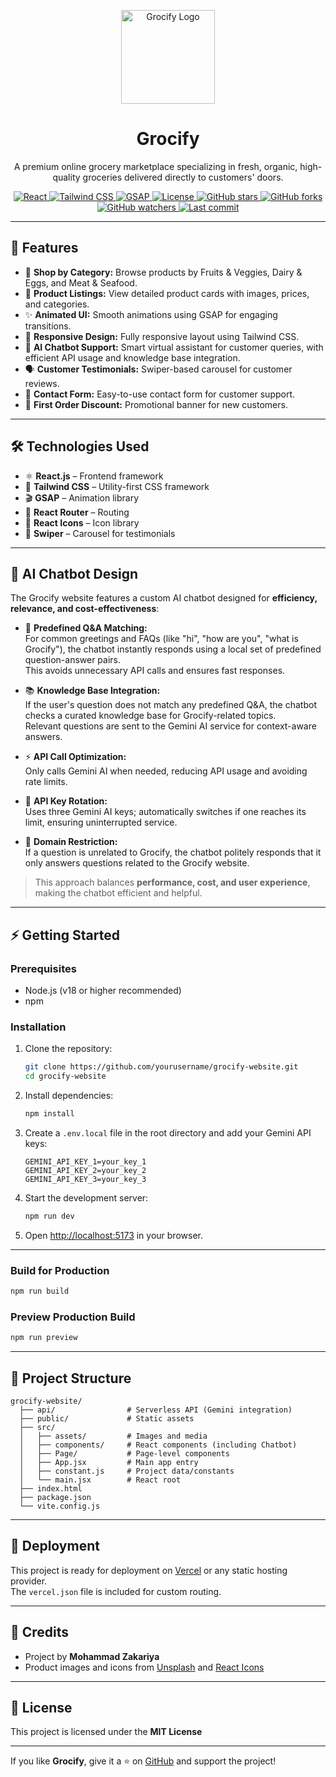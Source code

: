 
<p align="center">
  <img src="public/icon.png" alt="Grocify Logo" width="150"/>
</p>

<h1 align="center">Grocify</h1>
<p align="center">A premium online grocery marketplace specializing in fresh, organic, high-quality groceries delivered directly to customers' doors.</p>

<p align="center">
  <a href="https://react.dev/">
    <img src="https://img.shields.io/badge/React-18-blue?logo=react&logoColor=white" alt="React"/>
  </a>
  <a href="https://tailwindcss.com/">
    <img src="https://img.shields.io/badge/Tailwind-CSS-06B6D4?logo=tailwindcss&logoColor=white" alt="Tailwind CSS"/>
  </a>
  <a href="https://gsap.com/">
    <img src="https://img.shields.io/badge/GSAP-Animation-88CE02?logo=greensock&logoColor=white" alt="GSAP"/>
  </a>
  <a href="https://opensource.org/licenses/MIT">
    <img src="https://img.shields.io/badge/License-MIT-green.svg" alt="License"/>
  </a>
  <a href="https://github.com/MohammadZakariya786/Grocify/stargazers">
    <img src="https://img.shields.io/github/stars/MohammadZakariya786/Grocify?style=social" alt="GitHub stars"/>
  </a>
  <a href="https://github.com/MohammadZakariya786/Grocify/network/members">
    <img src="https://img.shields.io/github/forks/MohammadZakariya786/Grocify?style=social" alt="GitHub forks"/>
  </a>
  <a href="https://github.com/MohammadZakariya786/Grocify/watchers">
    <img src="https://img.shields.io/github/watchers/MohammadZakariya786/Grocify?style=social" alt="GitHub watchers"/>
  </a>
  <a href="https://github.com/MohammadZakariya786/Grocify/commits/main">
    <img src="https://img.shields.io/github/last-commit/MohammadZakariya786/Grocify" alt="Last commit"/>
  </a>
</p>

---

## 🌟 Features
- 🥦 **Shop by Category:** Browse products by Fruits & Veggies, Dairy & Eggs, and Meat & Seafood.  
- 🛒 **Product Listings:** View detailed product cards with images, prices, and categories.  
- ✨ **Animated UI:** Smooth animations using GSAP for engaging transitions.  
- 📱 **Responsive Design:** Fully responsive layout using Tailwind CSS.  
- 🤖 **AI Chatbot Support:** Smart virtual assistant for customer queries, with efficient API usage and knowledge base integration.  
- 🗣️ **Customer Testimonials:** Swiper-based carousel for customer reviews.  
- 📧 **Contact Form:** Easy-to-use contact form for customer support.  
- 🎁 **First Order Discount:** Promotional banner for new customers.  

---

## 🛠️ Technologies Used
- ⚛️ **React.js** – Frontend framework  
- 🎨 **Tailwind CSS** – Utility-first CSS framework  
- 🎬 **GSAP** – Animation library  
- 🧭 **React Router** – Routing  
- 🔗 **React Icons** – Icon library  
- 🎠 **Swiper** – Carousel for testimonials  

---

## 🤖 AI Chatbot Design
The Grocify website features a custom AI chatbot designed for **efficiency, relevance, and cost-effectiveness**:

- 💬 **Predefined Q&A Matching:**  
  For common greetings and FAQs (like "hi", "how are you", "what is Grocify"), the chatbot instantly responds using a local set of predefined question-answer pairs.  
  This avoids unnecessary API calls and ensures fast responses.

- 📚 **Knowledge Base Integration:**  
  If the user's question does not match any predefined Q&A, the chatbot checks a curated knowledge base for Grocify-related topics.  
  Relevant questions are sent to the Gemini AI service for context-aware answers.

- ⚡ **API Call Optimization:**  
  Only calls Gemini AI when needed, reducing API usage and avoiding rate limits.

- 🔄 **API Key Rotation:**  
  Uses three Gemini AI keys; automatically switches if one reaches its limit, ensuring uninterrupted service.

- 🚫 **Domain Restriction:**  
  If a question is unrelated to Grocify, the chatbot politely responds that it only answers questions related to the Grocify website.
 

> This approach balances **performance, cost, and user experience**, making the chatbot efficient and helpful.


---

## ⚡ Getting Started

### Prerequisites
- Node.js (v18 or higher recommended)  
- npm  

### Installation
1. Clone the repository:
   ```sh
   git clone https://github.com/yourusername/grocify-website.git
   cd grocify-website
   ```

2. Install dependencies:
   ```sh
   npm install
   ```

3. Create a `.env.local` file in the root directory and add your Gemini API keys:
   ```
   GEMINI_API_KEY_1=your_key_1
   GEMINI_API_KEY_2=your_key_2
   GEMINI_API_KEY_3=your_key_3
   ```

4. Start the development server:
   ```sh
   npm run dev
   ```

5. Open [http://localhost:5173](http://localhost:5173) in your browser.  

---

### Build for Production
```sh
npm run build
```

### Preview Production Build
```sh
npm run preview
```

---

## 📂 Project Structure
```
grocify-website/
  ├── api/                # Serverless API (Gemini integration)
  ├── public/             # Static assets
  ├── src/
  │   ├── assets/         # Images and media
  │   ├── components/     # React components (including Chatbot)
  │   ├── Page/           # Page-level components
  │   ├── App.jsx         # Main app entry
  │   ├── constant.js     # Project data/constants
  │   └── main.jsx        # React root
  ├── index.html
  ├── package.json
  └── vite.config.js
```

---

## 🚀 Deployment
This project is ready for deployment on [Vercel](https://vercel.com/) or any static hosting provider.  
The `vercel.json` file is included for custom routing.  

---

## 🙌 Credits
- Project by **Mohammad Zakariya**  
- Product images and icons from [Unsplash](https://unsplash.com/) and [React Icons](https://react-icons.github.io/react-icons/)  

---

## 📜 License
This project is licensed under the **MIT License**


---

If you like **Grocify**, give it a ⭐ on [GitHub](https://github.com/MohammadZakariya786/Grocify) and support the project!

